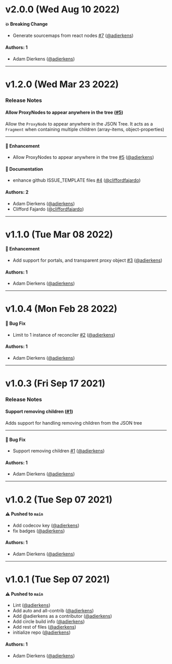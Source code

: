 # v2.0.0 (Wed Aug 10 2022)

#### 💥 Breaking Change

- Generate sourcemaps from react nodes [#7](https://github.com/intuit/react-json-reconciler/pull/7) ([@adierkens](https://github.com/adierkens))

#### Authors: 1

- Adam Dierkens ([@adierkens](https://github.com/adierkens))

---

# v1.2.0 (Wed Mar 23 2022)

### Release Notes

#### Allow ProxyNodes to appear anywhere in the tree ([#5](https://github.com/intuit/react-json-reconciler/pull/5))

Allow the `ProxyNode` to appear anywhere in the JSON Tree. It acts as a `Fragment` when containing multiple children (array-items, object-properties)

---

#### 🚀 Enhancement

- Allow ProxyNodes to appear anywhere in the tree [#5](https://github.com/intuit/react-json-reconciler/pull/5) ([@adierkens](https://github.com/adierkens))

#### 📝 Documentation

- enhance github ISSUE_TEMPLATE files [#4](https://github.com/intuit/react-json-reconciler/pull/4) ([@cliffordfajardo](https://github.com/cliffordfajardo))

#### Authors: 2

- Adam Dierkens ([@adierkens](https://github.com/adierkens))
- Clifford Fajardo  ([@cliffordfajardo](https://github.com/cliffordfajardo))

---

# v1.1.0 (Tue Mar 08 2022)

#### 🚀 Enhancement

- Add support for portals, and transparent proxy object [#3](https://github.com/intuit/react-json-reconciler/pull/3) ([@adierkens](https://github.com/adierkens))

#### Authors: 1

- Adam Dierkens ([@adierkens](https://github.com/adierkens))

---

# v1.0.4 (Mon Feb 28 2022)

#### 🐛 Bug Fix

- Limit to 1 instance of reconciler [#2](https://github.com/intuit/react-json-reconciler/pull/2) ([@adierkens](https://github.com/adierkens))

#### Authors: 1

- Adam Dierkens ([@adierkens](https://github.com/adierkens))

---

# v1.0.3 (Fri Sep 17 2021)

### Release Notes

#### Support removing children ([#1](https://github.com/intuit/react-json-reconciler/pull/1))

Adds support for handling removing children from the JSON tree

---

#### 🐛 Bug Fix

- Support removing children [#1](https://github.com/intuit/react-json-reconciler/pull/1) ([@adierkens](https://github.com/adierkens))

#### Authors: 1

- Adam Dierkens ([@adierkens](https://github.com/adierkens))

---

# v1.0.2 (Tue Sep 07 2021)

#### ⚠️ Pushed to `main`

- Add codecov key ([@adierkens](https://github.com/adierkens))
- fix badges ([@adierkens](https://github.com/adierkens))

#### Authors: 1

- Adam Dierkens ([@adierkens](https://github.com/adierkens))

---

# v1.0.1 (Tue Sep 07 2021)

#### ⚠️ Pushed to `main`

- Lint ([@adierkens](https://github.com/adierkens))
- Add auto and all-contrib ([@adierkens](https://github.com/adierkens))
- Add @adierkens as a contributor ([@adierkens](https://github.com/adierkens))
- Add circle build info ([@adierkens](https://github.com/adierkens))
- Add rest of files ([@adierkens](https://github.com/adierkens))
- initialize repo ([@adierkens](https://github.com/adierkens))

#### Authors: 1

- Adam Dierkens ([@adierkens](https://github.com/adierkens))
